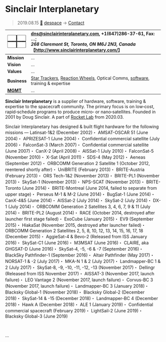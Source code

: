 # Sinclair Interplanetary
> 2019.08.15 [🚀](../../index/index.md) [despace](../index.md) → [Contact](../contact.md)

|[![](../f/con/s/sinclair_ip_logo1_thumb.png)](../f/con/s/sinclair_ip_logo1.png)|<dns@sinclairinterplanetary.com>, +1(647)286-37-61, Fax: …;<br> *268 Claremont St, Toronto, ON M6J 2N3, Canada*<br> 【<http://www.sinclairinterplanetary.com/>】|
|:--|:--|
|**Mission**|…|
|**Vision**|…|
|**Values**|…|
|**Business**|[Star Trackers](sensor.md), [Reaction Wheels](iu.md), Optical Comms, [software](soft.md), training & expertise|
|**[MGMT](../mgmt.md)**|…|

**Sinclair Interplanetary** is a supplier of hardware, software, training & expertise to the spacecraft community. The primary focus is on low‑cost, rapid‑schedule programs to produce micro‑ or nano‑satellites. Founded in 2001 by Doug Sinclair. A part of [Rocket Lab](rocket_lab.md) from 2020.03.

Sinclair Interplanetary has designed & built flight hardware for the following missions — Latinsat-1&2 (December 2002)・ AMSAT-OSCAR 51 (June 2004)・ APRIZESAT-1 (June 2004)・ Confidential commercial satellite (July 2006)・ FalconSat-3 (March 2007)・ Confidential commercial satellite (June 2007)・ CanX-2 (April 2008)・ AISSat-1 (July 2010)・ FalconSat-5 (November 2010)・ X-Sat (April 2011)・ SDS-4 (May 2012)・ Aeneas (September 2012)・ ORBCOMM Generation 2 Satellite 1 (October 2012, reentered shortly after)・ UniBRITE (February 2013)・ BRITE-Austria (February 2013)・ ORS Tech-1&2 (November 2013)・ BRITE-PL1 (November 2013)・ SkySat-1 (November 2013)・ NPS-SCAT (November 2013)・ BRITE-Toronto (June 2014)・ BRITE-Montreal (June 2014, failed to separate from upper stage)・ Perseus M-1 & M-2 (June 2014)・ BugSat-1 (June 2014)・ CanX-4&5 (June 2014)・ AISSat-2 (July 2014)・ SkySat-2 (July 2014)・ DX-1 (July 2014)・ ORBCOMM Generation 2 Satellites 3, 4, 6, 7, 9 & 11 (July 2014)・ BRITE-PL2 (August 2014)・ RACE (October 2014, destroyed after launcher first stage failed)・ ExoCube (January 2015)・ EV9 (September 2015)・ HiakaSat (November 2015, destroyed after launcher failed)・ ORBCOMM Generation 2 Satellites 2, 5, 8, 10, 12, 13, 14, 15, 16, 17, 18 (December 2015)・ AggieSat-4 & Bevo-2 (Released from ISS January 2016)・ SkySat-C1 (June 2016)・ M3MSAT (June 2016)・ CLAIRE, aka GHGSAT-D (June 2016)・ SkySat-4, -5, -6 & -7 (September 2016)・ BlackSky Pathfinder-1 (September 2016)・ Altair Pathfinder (May 2017)・ NORSAT-1 & -2 (July 2017)・ MKA-N 1 & 2 (July 2017)・ Landmapper-BC 1 & 2 (July 2017)・ SkySat-8, -9, -10, -11, -12, -13 (November 2017)・ Dellingr (Released from ISS November 2017)・ AISSAT-3 (November 2017, launch failure)・ LEO Vantage 2 (November 2017, launch failure)・ Corvus-BC 3  (November 2017, launch failure)・ Landmapper-BC 3 (January 2018)・ Blacksky Global-1 (November 2018)・ Blacksky Global-2 (December 2018)・ SkySat-14 & -15 (December 2018)・ Landmapper-BC 4 (December 2018)・ Hawk A (December 2018)・ ALE 1 (January 2019)・ Confidential commercial spacecraft (February 2019)・ LightSail-2 (June 2019)・ Blacksky Global-3 (June 2019)

<p style="page-break-after:always"> </p>

…
